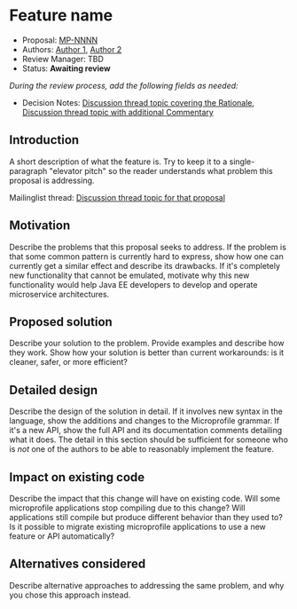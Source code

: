 # Feature name

* Proposal: [MP-NNNN](NNNN-filename.md)
* Authors: [Author 1](https://github.com/<yourname>), [Author 2](https://github.com/<yourname>)
* Review Manager: TBD
* Status: **Awaiting review**

*During the review process, add the following fields as needed:*

* Decision Notes: [Discussion thread topic covering the  Rationale](https://groups.google.com/forum/#!forum/microprofile), [Discussion thread topic with additional Commentary](https://groups.google.com/forum/#!forum/microprofile)

## Introduction

A short description of what the feature is. Try to keep it to a
single-paragraph "elevator pitch" so the reader understands what
problem this proposal is addressing.

Mailinglist thread: [Discussion thread topic for that proposal](https://groups.google.com/forum/#!forum/microprofile)

## Motivation

Describe the problems that this proposal seeks to address. If the
problem is that some common pattern is currently hard to express, show
how one can currently get a similar effect and describe its
drawbacks. If it's completely new functionality that cannot be
emulated, motivate why this new functionality would help Java EE developers to develop and operate microservice architectures.

## Proposed solution

Describe your solution to the problem. Provide examples and describe
how they work. Show how your solution is better than current
workarounds: is it cleaner, safer, or more efficient?

## Detailed design

Describe the design of the solution in detail. If it involves new
syntax in the language, show the additions and changes to the Microprofile
grammar. If it's a new API, show the full API and its documentation
comments detailing what it does. The detail in this section should be
sufficient for someone who is *not* one of the authors to be able to
reasonably implement the feature.

## Impact on existing code

Describe the impact that this change will have on existing code. Will some
microprofile applications stop compiling due to this change? Will applications still
compile but produce different behavior than they used to? Is it
possible to migrate existing microprofile applications to use a new feature or API automatically?

## Alternatives considered

Describe alternative approaches to addressing the same problem, and
why you chose this approach instead.
